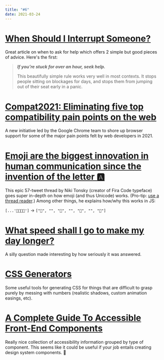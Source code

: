 ```yaml
---
title: "#6"
date: 2021-03-24
---
```


# [When Should I Interrupt Someone?](https://zwischenzugs.com/2021/03/15/when-should-i-interrupt-someone/)

Great article on when to ask for help which offers 2 simple but good pieces of advice. Here's the first:

> **_If you’re stuck for over an hour, seek help._**
>
> This beautifully simple rule works very well in most contexts. It stops people sitting on blockages for days, and stops them from jumping out of their seat early in a panic.

# [Compat2021: Eliminating five top compatibility pain points on the web](https://web.dev/compat2021/)

A new initiative led by the Google Chrome team to shore up browser support for some of the major pain points felt by web developers in 2021.

# [Emoji are the biggest innovation in human communication since the invention of the letter 🅰️](https://twitter.com/nikitonsky/status/1374708112272322568)

This epic 57-tweet thread by Niki Tonsky (creator of Fira Code typeface) goes super in-depth on how emoji (and thus Unicode) works. (Pro-tip: [use a thread reader](https://mythreadreader.com/nikitonsky/1374708112272322568).) Among other things, he explains how/why this works in JS:

`[...'👨‍👨‍👧‍👧']` → `["👨", "‍", "👨", "‍", "👧", "‍", "👧"]`

# [What speed shall I go to make my day longer?](https://physics.stackexchange.com/questions/621654/what-speed-shall-i-go-to-make-my-day-longer)

A silly question made interesting by how seriously it was answered.

# [CSS Generators](https://www.smashingmagazine.com/2021/03/css-generators/)

Some useful tools for generating CSS for things that are difficult to grasp purely by messing with numbers (realistic shadows, custom animation easings, etc).

# [A Complete Guide To Accessible Front-End Components](https://www.smashingmagazine.com/2021/03/complete-guide-accessible-front-end-components/)

Really nice collection of accessibility information grouped by type of component. This seems like it could be useful if your job entails creating design system components. 👀
